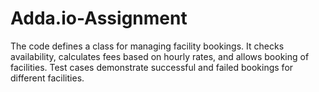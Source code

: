 # Adda.io-Assignment
The code defines a class for managing facility bookings. It checks availability, calculates fees based on hourly rates, and allows booking of facilities. Test cases demonstrate successful and failed bookings for different facilities.
